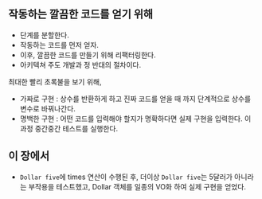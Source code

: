 ## 작동하는 깔끔한 코드를 얻기 위해
- 단계를 분할한다.
- 작동하는 코드를 먼저 얻자.
- 이후, 깔끔한 코드를 만들기 위해 리팩터링한다.
- 아키텍쳐 주도 개발과 정 반대의 절차이다.

최대한 빨리 초록불을 보기 위해, 
- 가짜로 구현 : 상수를 반환하게 하고 진짜 코드를 얻을 때 까지 단계적으로 상수를 변수로 바꿔나간다. 
- 명백한 구현 : 어떤 코드를 입력해야 할지가 명확하다면 실제 구현을 입력한다. 이 과정 중간중간 테스트를 실행한다.

## 이 장에서
- `Dollar five`에 times 연산이 수행된 후, 더이상 `Dollar five`는 5달러가 아니라는 부작용을 테스트했고, Dollar 객체를 일종의 VO화 하여 실제 구현을 얻었다.